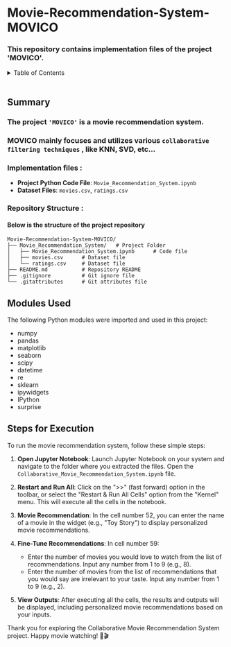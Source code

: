 # Movie-Recommendation-System-MOVICO
### This repository contains implementation files of the project 'MOVICO'.

<details>
  <summary color= blue >Table of Contents</summary>
<li> Summary</li>
<li> Prerequisites and Techstack</li>
<li> Steps for execution</li>
<li> Usage</li>
</details>
</br>

## Summary
### The project ``` 'MOVICO' ``` is a movie recommendation system.
### MOVICO mainly focuses and utilizes various ```collaborative filtering techniques``` , like KNN, SVD, etc...

### Implementation files :
- **Project Python Code File**: `Movie_Recommendation_System.ipynb`
- **Dataset Files**: `movies.csv`, `ratings.csv`

### Repository Structure :
#### Below is the structure of the project repository
```plaintext
Movie-Recommendation-System-MOVICO/
├── Movie_Recommendation_System/   # Project Folder             
│   ├── Movie_Recommendation_System.ipynb      # Code file
│   ├── movies.csv      # Dataset file
│   └── ratings.csv     # Dataset file   
├── README.md           # Repository README
├── .gitignore          # Git ignore file
└── .gitattributes      # Git attributes file 
```


## Modules Used

The following Python modules were imported and used in this project:
- numpy
- pandas
- matplotlib
- seaborn
- scipy
- datetime
- re
- sklearn
- ipywidgets
- IPython
- surprise

## Steps for Execution

To run the movie recommendation system, follow these simple steps:

1. **Open Jupyter Notebook**: Launch Jupyter Notebook on your system and navigate to the folder where you extracted the files. Open the `Collaborative_Movie_Recommendation_System.ipynb` file.

2. **Restart and Run All**: Click on the ">>" (fast forward) option in the toolbar, or select the "Restart & Run All Cells" option from the "Kernel" menu. This will execute all the cells in the notebook.

3. **Movie Recommendation**: In the cell number 52, you can enter the name of a movie in the widget (e.g., "Toy Story") to display personalized movie recommendations.

4. **Fine-Tune Recommendations**: In cell number 59:
   - Enter the number of movies you would love to watch from the list of recommendations. Input any number from 1 to 9 (e.g., 8).
   - Enter the number of movies from the list of recommendations that you would say are irrelevant to your taste. Input any number from 1 to 9 (e.g., 2).

6. **View Outputs**: After executing all the cells, the results and outputs will be displayed, including personalized movie recommendations based on your inputs.

Thank you for exploring the Collaborative Movie Recommendation System project. Happy movie watching! 🍿🎬
